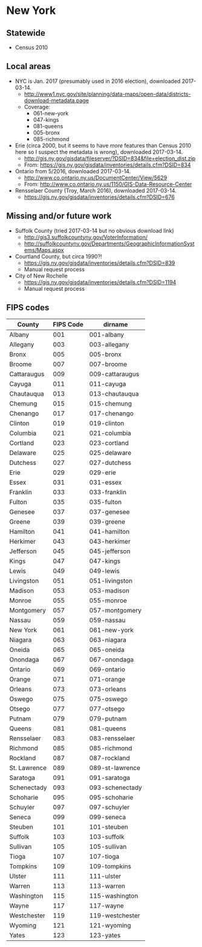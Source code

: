 # New York

## Statewide

- Census 2010

## Local areas

- NYC is Jan. 2017 (presumably used in 2016 election), downloaded 2017-03-14.
    - http://www1.nyc.gov/site/planning/data-maps/open-data/districts-download-metadata.page
    - Coverage:
        - 061-new-york
        - 047-kings
        - 081-queens
        - 005-bronx
        - 085-richmond
- Erie (circa 2000, but it seems to have _more_ features than Census 2010 here so I suspect the metadata is wrong), downloaded 2017-03-14.
    - http://gis.ny.gov/gisdata/fileserver/?DSID=834&file=election_dist.zip
    - From: https://gis.ny.gov/gisdata/inventories/details.cfm?DSID=834
- Ontario from 5/2016, downloaded 2017-03-14.
    - http://www.co.ontario.ny.us/DocumentCenter/View/5629
    - From: http://www.co.ontario.ny.us/1150/GIS-Data-Resource-Center
- Rensselaer County (Troy, March 2016), downloaded 2017-03-14.
    - https://gis.ny.gov/gisdata/inventories/details.cfm?DSID=676

## Missing and/or future work

- Suffolk County (tried 2017-03-14 but no obvious download link)
    - http://gis3.suffolkcountyny.gov/VoterInformation/
    - http://suffolkcountyny.gov/Departments/GeographicInformationSystems/Maps.aspx
- Courtland County, but circa 1990?!
    - https://gis.ny.gov/gisdata/inventories/details.cfm?DSID=839
    - Manual request process
- City of New Rochelle
    - https://gis.ny.gov/gisdata/inventories/details.cfm?DSID=1194
    - Manual request process

## FIPS codes

County | FIPS Code | dirname
-------|-----------|---------
Albany | 001 | 001-albany
Allegany | 003 | 003-allegany
Bronx | 005 | 005-bronx
Broome | 007 | 007-broome
Cattaraugus | 009 | 009-cattaraugus
Cayuga | 011 | 011-cayuga
Chautauqua | 013 | 013-chautauqua
Chemung | 015 | 015-chemung
Chenango | 017 | 017-chenango
Clinton | 019 | 019-clinton
Columbia | 021 | 021-columbia
Cortland | 023 | 023-cortland
Delaware | 025 | 025-delaware
Dutchess | 027 | 027-dutchess
Erie | 029 | 029-erie
Essex | 031 | 031-essex
Franklin | 033 | 033-franklin
Fulton | 035 | 035-fulton
Genesee | 037 | 037-genesee
Greene | 039 | 039-greene
Hamilton | 041 | 041-hamilton
Herkimer | 043 | 043-herkimer
Jefferson | 045 | 045-jefferson
Kings | 047 | 047-kings
Lewis | 049 | 049-lewis
Livingston | 051 | 051-livingston
Madison | 053 | 053-madison
Monroe | 055 | 055-monroe
Montgomery | 057 | 057-montgomery
Nassau | 059 | 059-nassau
New York | 061 | 061-new-york
Niagara | 063 | 063-niagara
Oneida | 065 | 065-oneida
Onondaga | 067 | 067-onondaga
Ontario | 069 | 069-ontario
Orange | 071 | 071-orange
Orleans | 073 | 073-orleans
Oswego | 075 | 075-oswego
Otsego | 077 | 077-otsego
Putnam | 079 | 079-putnam
Queens | 081 | 081-queens
Rensselaer | 083 | 083-rensselaer
Richmond | 085 | 085-richmond
Rockland | 087 | 087-rockland
St. Lawrence | 089 | 089-st-lawrence
Saratoga | 091 | 091-saratoga
Schenectady | 093 | 093-schenectady
Schoharie | 095 | 095-schoharie
Schuyler | 097 | 097-schuyler
Seneca | 099 | 099-seneca
Steuben | 101 | 101-steuben
Suffolk | 103 | 103-suffolk
Sullivan | 105 | 105-sullivan
Tioga | 107 | 107-tioga
Tompkins | 109 | 109-tompkins
Ulster | 111 | 111-ulster
Warren | 113 | 113-warren
Washington | 115 | 115-washington
Wayne | 117 | 117-wayne
Westchester | 119 | 119-westchester
Wyoming | 121 | 121-wyoming
Yates | 123 | 123-yates
